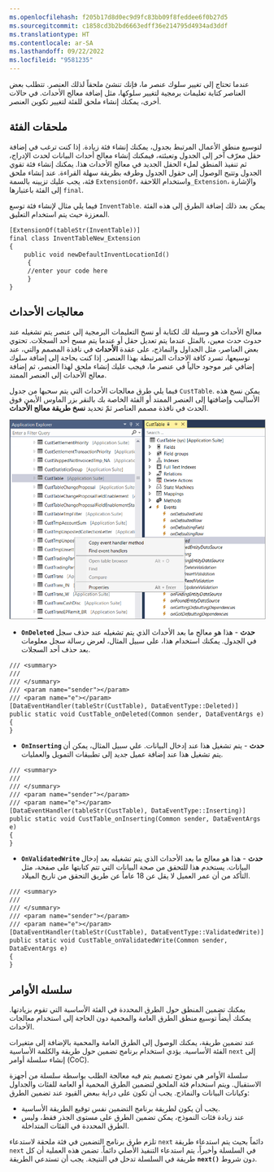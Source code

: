 ```yaml
---
ms.openlocfilehash: f205b17d8d0ec9d9fc83bb09f8feddee6f0b27d5
ms.sourcegitcommit: c1858cd3b2bd6663edff36e214795d4934ad3ddf
ms.translationtype: HT
ms.contentlocale: ar-SA
ms.lasthandoff: 09/22/2022
ms.locfileid: "9581235"
---
```

عندما تحتاج إلى تغيير سلوك عنصر ما، فإنك تنشئ ملحقاً لذلك العنصر. تتطلب بعض العناصر كتابة تعليمات برمجية لتغيير سلوكها، مثل إضافة معالج الأحداث. في حالات أخرى، يمكنك إنشاء ملحق للفئة لتغيير تكوين العنصر.

## <a name="class-extensions"></a>ملحقات الفئة 

لتوسيع منطق الأعمال المرتبط بجدول، يمكنك إنشاء فئة زيادة. إذا كنت ترغب في إضافة حقل معرّف آخر إلى الجدول وتعبئته، فيمكنك إنشاء معالج أحداث البيانات لحدث الإدراج، ثم تنفيذ المنطق لملء الحقل الجديد في معالج الأحداث هذا. يمكنك إنشاء فئة تقوي الجدول وتتيح الوصول إلى حقول الجدول وطرقه بطريقة سهلة القراءة. عند إنشاء ملحق فئة، يجب عليك تزيينه بالسمة `ExtensionOf`، واستخدام اللاحقة`_Extension`، والإشارة إلى الفئة باعتبارها `final`.

فيما يلي مثال لإنشاء فئة توسع `InventTable`. يمكن بعد ذلك إضافة الطرق إلى هذه الفئة المعززة حيث يتم استخدام التعليق.
```xpp
[ExtensionOf(tableStr(InventTable))]
final class InventTableNew_Extension
{
    public void newDefaultInventLocationId()
     {
     //enter your code here
     }
}
```
## <a name="event-handlers"></a>معالجات الأحداث 

معالج الأحداث هو وسيلة لك لكتابة أو نسخ التعليمات البرمجية إلى عنصر يتم تشغيله عند حدوث حدث معين، بالمثل عندما يتم تعديل حقل أو عندما يتم مسح أحد السجلات. تحتوي بعض العناصر، مثل الجداول والنماذج، على عقدة **الأحداث** في نافذة المصمم والتي، عند توسيعها، تسرد كافة الاحداث المرتبطة بهذا العنصر. إذا كنت بحاجة إلى إضافة سلوك إضافي غير موجود حالياً في عنصر ما، فيجب عليك إنشاء ملحق لهذا العنصر، ثم إضافة معالج الأحداث إلى العنصر الممتد.

فيما يلي طرق معالجات الأحداث التي يتم سحبها من جدول `CustTable`. يمكن نسخ هذه الأساليب وإضافتها إلى العنصر الممتد أو الفئة الخاصة بك بالنقر بزر الماوس الأيمن فوق الحدث في نافذة مصمم العناصر ثمّ تحديد **نسخ طريقة معالج الأحداث**.

[![Visual Studio لقطة شاشة تُظهر كيفية نسخ طريقة معالج الأحداث من نافذة مصمم الجداول.](../media/copy-event-handler.png)](../media/copy-event-handler.png#lightbox)

-   **`OnDeleted` حدث** - هذا هو معالج ما بعد الأحداث الذي يتم تشغيله عند حذف سجل في الجدول. يمكنك استخدام هذا، على سبيل المثال، لعرض رسالة سجل معلومات بعد حذف أحد السجلات.
```xpp
/// <summary>
///
/// </summary>
/// <param name="sender"></param>
/// <param name="e"></param>
[DataEventHandler(tableStr(CustTable), DataEventType::Deleted)]
public static void CustTable_onDeleted(Common sender, DataEventArgs e)
{
}
```
-   **`OnInserting` حدث** - يتم تشغيل هذا عند إدخال البيانات. علي سبيل المثال، يمكن أن يتم تشغيل هذا عند إضافة عميل جديد إلى تطبيقات التمويل والعمليات.
```xpp
/// <summary>
///
/// </summary>
/// <param name="sender"></param>
/// <param name="e"></param>
[DataEventHandler(tableStr(CustTable), DataEventType::Inserting)]
public static void CustTable_onInserting(Common sender, DataEventArgs e)
{
}
```
-   **`OnValidatedWrite` حدث** - هذا هو معالج ما بعد الأحداث الذي يتم تشغيله بعد إدخال البيانات. يستخدم هذا للتحقق من صحة البيانات التي تتم كتابتها على صفحة، مثل التأكد من أن عمر العميل لا يقل عن 18 عاماً عن طريق التحقق من تاريخ الميلاد.
```xpp
/// <summary>
///
/// </summary>
/// <param name="sender"></param>
/// <param name="e"></param>
[DataEventHandler(tableStr(CustTable), DataEventType::ValidatedWrite)]
public static void CustTable_onValidatedWrite(Common sender, DataEventArgs e)
{
}
```

## <a name="chain-of-command"></a>سلسله الأوامر 

يمكنك تضمين المنطق حول الطرق المحددة في الفئة الأساسية التي تقوم بزيادتها. يمكنك أيضاً توسيع منطق الطرق العامة والمحمية دون الحاجة إلى استخدام معالجات الأحداث.

عند تضمين طريقة، يمكنك الوصول إلى الطرق العامة والمحمية بالإضافة إلى متغيرات الفئة الأساسية. يؤدي استخدام برنامج تضمين حول طريقة والكلمة الأساسية `next` إلى إنشاء سلسلة أوامر (CoC).

سلسلة الأوامر هي نموذج تصميم يتم فيه معالجة الطلب بواسطة سلسلة من أجهزة الاستقبال. ويتم استخدام فئة الملحق لتضمين الطرق المحمية أو العامة للفئات والجداول وكيانات البيانات والنماذج. يجب أن تكون على دراية ببعض القيود عند تضمين الطرق:

-   يجب أن يكون لطريقة برنامج التضمين نفس توقيع الطريقة الأساسية.
-   عند زيادة فئات النموذج، يمكن تضمين الطرق على مستوى الجذر فقط، وليس الطرق المحددة في الفئات المتداخلة.

تلزم طرق برنامج التضمين في فئة ملحقة لاستدعاء `next` دائماً بحيث يتم استدعاء طريقة `next` في السلسلة وأخيراً، يتم استدعاء التنفيذ الأصلي دائماً. تضمن هذه العملية أن كل طريقة في السلسلة تدخل في النتيجة. يجب أن تستدعي الطريقة **`next()`** دون شروط.
